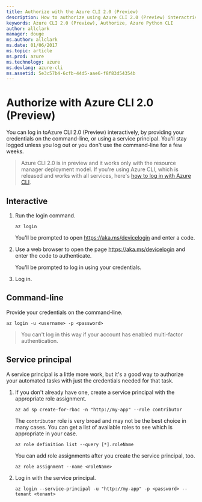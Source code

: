 ```yaml
---
title: Authorize with the Azure CLI 2.0 (Preview)
description: How to authorize using Azure CLI 2.0 (Preview) interactrively or using a service principal
keywords: Azure CLI 2.0 (Preview), Authorize, Azure Python CLI
author: allclark
manager: douge
ms.author: allclark
ms.date: 01/06/2017
ms.topic: article
ms.prod: azure
ms.technology: azure
ms.devlang: azure-cli
ms.assetid: 5e3c57b4-6cfb-44d5-aae6-f8f83d54354b
---
```


# Authorize with Azure CLI 2.0 (Preview)

You can log in toAzure CLI 2.0 (Preview) interactively,
by providing your credentials on the command-line, or using a service principal.
You'll stay logged unless you log out or you don't use the command-line for a few weeks.

> Azure CLI 2.0 is in preview and it works only with the resource manager deployment model.
> If you're using Azure CLI, 
> which is released and works with all services,
> here's [how to log in with Azure CLI](/azure/xplat-cli-connect).

## Interactive

1. Run the login command.

    ```azurecli
    az login
    ```
    
    You'll be prompted to open https://aka.ms/devicelogin and enter a code.

1. Use a web browser to open the page https://aka.ms/devicelogin and enter the code to authenticate.

    You'll be prompted to log in using your credentials.
    
1. Log in.

## Command-line

Provide your credentials on the command-line.

```azurecli
az login -u <username> -p <password>
```

> You can't log in this way if your account has enabled multi-factor authentication.

## Service principal

A service principal is a little more work,
but it's a good way to authorize your automated tasks with just the credentials needed for that task.

1. If you don't already have one, create a service principal with the appropriate role assignment.

    ```azurecli
    az ad sp create-for-rbac -n "http://my-app" --role contributor
    ```

    The `contributor` role is very broad and may not be the best choice in many cases.
    You can get a list of available roles to see which is appropriate in your case.

    ```azurecli
    az role definition list --query [*].roleName
    ```

    You can add role assignments after you create the service principal, too.
    
    ```azurecli
    az role assignment --name <roleName>
    ````

1. Log in with the service principal.

    ```azurecli
    az login --service-principal -u "http://my-app" -p <password> --tenant <tenant>
    ```

